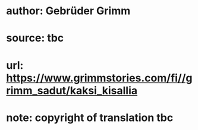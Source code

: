 # author: Gebrüder Grimm
# source: tbc
# url: https://www.grimmstories.com/fi//grimm_sadut/kaksi_kisallia
# note: copyright of translation tbc


